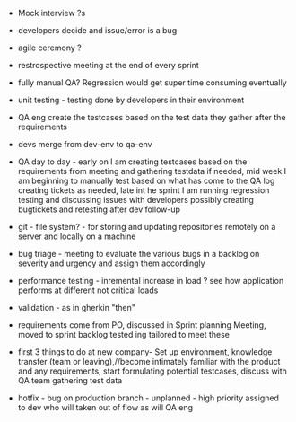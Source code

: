 - Mock interview ?s

- developers decide and issue/error is a bug
- agile ceremony ?
- restrospective meeting at the end of every sprint
- fully manual QA? Regression would get super time consuming eventually
- unit testing - testing done by developers in their environment
- QA eng create the testcases based on the test data they gather after the requirements
- devs merge from dev-env to qa-env
- QA day to day - early on I am creating testcases based on the requirements from meeting and gathering testdata if needed, mid week I am beginning to manually test based on what has come to the QA log creating tickets as needed, late int he sprint I am running regression testing and discussing issues with developers possibly creating bugtickets and retesting after dev follow-up
- git - file system? - for storing and updating repositories remotely on a server and locally on a machine
- bug triage - meeting to evaluate the various bugs in  a backlog on severity and urgency and assign them accordingly
- performance testing - inremental increase in load ? see how application performs at different not critical loads
- validation - as in gherkin "then"
- requirements come from PO, discussed in Sprint planning Meeting, moved to sprint backlog tested ing tailored to meet these
- first 3 things to do at new company- Set up environment, knowledge transfer (team or leaving),//become intimately familiar with the product and any requirements, start formulating potential testcases, discuss with QA team gathering test data
- hotfix - bug on production branch - unplanned - high priority assigned to dev who will taken out of flow as will QA eng